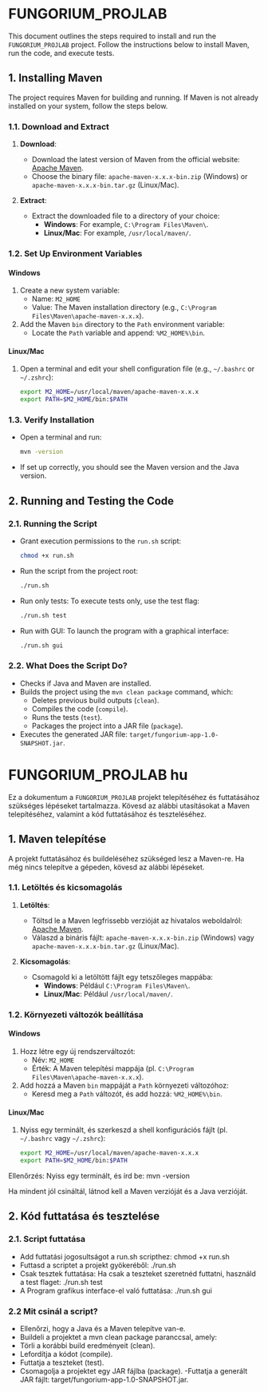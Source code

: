 # FUNGORIUM_PROJLAB

This document outlines the steps required to install and run the `FUNGORIUM_PROJLAB` project. Follow the instructions below to install Maven, run the code, and execute tests.

## 1. Installing Maven

The project requires Maven for building and running. If Maven is not already installed on your system, follow the steps below.

### 1.1. Download and Extract

1. **Download**:
   - Download the latest version of Maven from the official website: [Apache Maven](https://maven.apache.org/download.cgi).
   - Choose the binary file: `apache-maven-x.x.x-bin.zip` (Windows) or `apache-maven-x.x.x-bin.tar.gz` (Linux/Mac).

2. **Extract**:
   - Extract the downloaded file to a directory of your choice:
     - **Windows**: For example, `C:\Program Files\Maven\`.
     - **Linux/Mac**: For example, `/usr/local/maven/`.

### 1.2. Set Up Environment Variables

#### **Windows**
1. Create a new system variable:
   - Name: `M2_HOME`
   - Value: The Maven installation directory (e.g., `C:\Program Files\Maven\apache-maven-x.x.x`).
2. Add the Maven `bin` directory to the `Path` environment variable:
   - Locate the `Path` variable and append: `%M2_HOME%\bin`.

#### **Linux/Mac**
1. Open a terminal and edit your shell configuration file (e.g., `~/.bashrc` or `~/.zshrc`):
   ```bash
   export M2_HOME=/usr/local/maven/apache-maven-x.x.x
   export PATH=$M2_HOME/bin:$PATH
   ```

### 1.3. Verify Installation
- Open a terminal and run:
  ```bash
  mvn -version
  ```
- If set up correctly, you should see the Maven version and the Java version.

## 2. Running and Testing the Code

### 2.1. Running the Script
- Grant execution permissions to the `run.sh` script:
  ```bash
  chmod +x run.sh
  ```
- Run the script from the project root:
  ```bash
  ./run.sh
  ```
- Run only tests: To execute tests only, use the test flag:
  ```bash
  ./run.sh test
  ```
- Run with GUI: To launch the program with a graphical interface:
  ```bash
  ./run.sh gui
  ```

### 2.2. What Does the Script Do?
- Checks if Java and Maven are installed.
- Builds the project using the `mvn clean package` command, which:
  - Deletes previous build outputs (`clean`).
  - Compiles the code (`compile`).
  - Runs the tests (`test`).
  - Packages the project into a JAR file (`package`).
- Executes the generated JAR file: `target/fungorium-app-1.0-SNAPSHOT.jar`.





# FUNGORIUM_PROJLAB hu

Ez a dokumentum a `FUNGORIUM_PROJLAB` projekt telepítéséhez és futtatásához szükséges lépéseket tartalmazza. Kövesd az alábbi utasításokat a Maven telepítéséhez, valamint a kód futtatásához és teszteléséhez.

## 1. Maven telepítése

A projekt futtatásához és buildeléséhez szükséged lesz a Maven-re. Ha még nincs telepítve a gépeden, kövesd az alábbi lépéseket.

### 1.1. Letöltés és kicsomagolás

1. **Letöltés**:
   - Töltsd le a Maven legfrissebb verzióját az hivatalos weboldalról: [Apache Maven](https://maven.apache.org/download.cgi).
   - Válaszd a bináris fájlt: `apache-maven-x.x.x-bin.zip` (Windows) vagy `apache-maven-x.x.x-bin.tar.gz` (Linux/Mac).

2. **Kicsomagolás**:
   - Csomagold ki a letöltött fájlt egy tetszőleges mappába:
     - **Windows**: Például `C:\Program Files\Maven\`.
     - **Linux/Mac**: Például `/usr/local/maven/`.

### 1.2. Környezeti változók beállítása

#### **Windows**
1. Hozz létre egy új rendszerváltozót:
   - Név: `M2_HOME`
   - Érték: A Maven telepítési mappája (pl. `C:\Program Files\Maven\apache-maven-x.x.x`).
2. Add hozzá a Maven `bin` mappáját a `Path` környezeti változóhoz:
   - Keresd meg a `Path` változót, és add hozzá: `%M2_HOME%\bin`.

#### **Linux/Mac**
1. Nyiss egy terminált, és szerkeszd a shell konfigurációs fájlt (pl. `~/.bashrc` vagy `~/.zshrc`):
   ```bash
   export M2_HOME=/usr/local/maven/apache-maven-x.x.x
   export PATH=$M2_HOME/bin:$PATH

Ellenőrzés: Nyiss egy terminált, és írd be:
mvn -version

Ha mindent jól csináltál, látnod kell a Maven verzióját és a Java verzióját.

## 2. Kód futtatása és tesztelése
### 2.1. Script futtatása 
- Add futtatási jogosultságot a run.sh scripthez: chmod +x run.sh
- Futtasd a scriptet a projekt gyökeréből: ./run.sh
- Csak tesztek futtatása: Ha csak a teszteket szeretnéd futtatni, használd a test flaget: ./run.sh test
- A Program grafikus interface-el való futtatása: ./run.sh gui
### 2.2 Mit csinál a script?
- Ellenőrzi, hogy a Java és a Maven telepítve van-e.
- Buildeli a projektet a mvn clean package paranccsal, amely:
- Törli a korábbi build eredményeit (clean).
- Lefordítja a kódot (compile).
- Futtatja a teszteket (test).
- Csomagolja a projektet egy JAR fájlba (package).
-Futtatja a generált JAR fájlt: target/fungorium-app-1.0-SNAPSHOT.jar.
